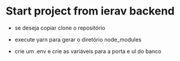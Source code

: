 # Start project from ierav backend

* se deseja copiar clone o repositório 

* execute yarn para gerar o diretório node_modules

* crie um .env e crie as variáveis para a porta e ul do banco
